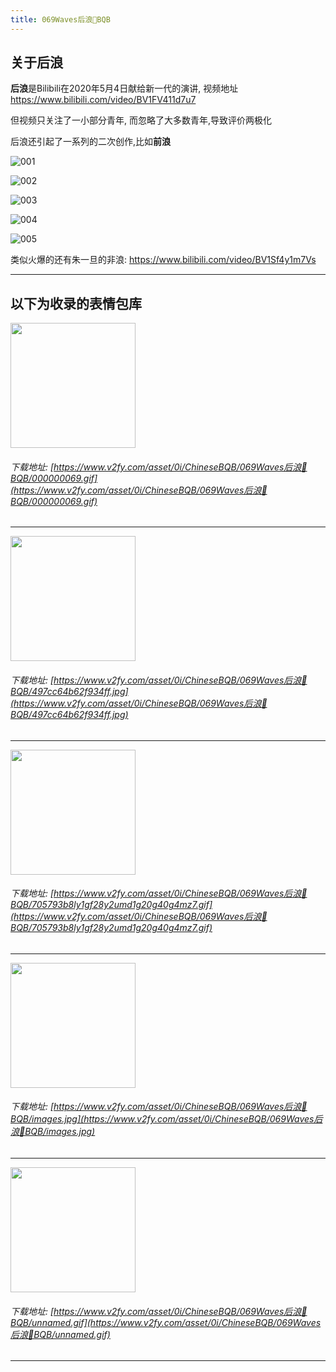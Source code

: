 ```yaml
---
title: 069Waves后浪🌊BQB
---
```


## 关于后浪

**后浪**是Bilibili在2020年5月4日献给新一代的演讲, 视频地址 https://www.bilibili.com/video/BV1FV411d7u7

但视频只关注了一小部分青年, 而忽略了大多数青年,导致评价两极化

后浪还引起了一系列的二次创作,比如**前浪**

![001](https://www.v2fy.com/asset/0i/ChineseBQB/chinesebqb-md/069Waves%E5%90%8E%E6%B5%AA%F0%9F%8C%8ABQB.assets/001.png)



![002](https://www.v2fy.com/asset/0i/ChineseBQB/chinesebqb-md/069Waves%E5%90%8E%E6%B5%AA%F0%9F%8C%8ABQB.assets/002.png)



![003](https://www.v2fy.com/asset/0i/ChineseBQB/chinesebqb-md/069Waves%E5%90%8E%E6%B5%AA%F0%9F%8C%8ABQB.assets/003.png)

![004](https://www.v2fy.com/asset/0i/ChineseBQB/chinesebqb-md/069Waves%E5%90%8E%E6%B5%AA%F0%9F%8C%8ABQB.assets/004.png)



![005](https://www.v2fy.com/asset/0i/ChineseBQB/chinesebqb-md/069Waves%E5%90%8E%E6%B5%AA%F0%9F%8C%8ABQB.assets/005.png)





类似火爆的还有朱一旦的非浪: https://www.bilibili.com/video/BV1Sf4y1m7Vs



------
## 以下为收录的表情包库

<!-- more -->

<img height='200px' style='height:200px;'  src='https://www.v2fy.com/asset/0i/ChineseBQB/069Waves后浪🌊BQB/000000069.gif' data-original='https://www.v2fy.com/asset/0i/ChineseBQB/069Waves后浪🌊BQB/000000069.gif' /><br/><h6>下载地址: [https://www.v2fy.com/asset/0i/ChineseBQB/069Waves后浪🌊BQB/000000069.gif](https://www.v2fy.com/asset/0i/ChineseBQB/069Waves后浪🌊BQB/000000069.gif)</h6><hr/><img height='200px' style='height:200px;'  src='https://www.v2fy.com/asset/0i/ChineseBQB/069Waves后浪🌊BQB/497cc64b62f934ff.jpg' data-original='https://www.v2fy.com/asset/0i/ChineseBQB/069Waves后浪🌊BQB/497cc64b62f934ff.jpg' /><br/><h6>下载地址: [https://www.v2fy.com/asset/0i/ChineseBQB/069Waves后浪🌊BQB/497cc64b62f934ff.jpg](https://www.v2fy.com/asset/0i/ChineseBQB/069Waves后浪🌊BQB/497cc64b62f934ff.jpg)</h6><hr/><img height='200px' style='height:200px;'  src='https://www.v2fy.com/asset/0i/ChineseBQB/069Waves后浪🌊BQB/705793b8ly1gf28y2umd1g20g40g4mz7.gif' data-original='https://www.v2fy.com/asset/0i/ChineseBQB/069Waves后浪🌊BQB/705793b8ly1gf28y2umd1g20g40g4mz7.gif' /><br/><h6>下载地址: [https://www.v2fy.com/asset/0i/ChineseBQB/069Waves后浪🌊BQB/705793b8ly1gf28y2umd1g20g40g4mz7.gif](https://www.v2fy.com/asset/0i/ChineseBQB/069Waves后浪🌊BQB/705793b8ly1gf28y2umd1g20g40g4mz7.gif)</h6><hr/><img height='200px' style='height:200px;'  src='https://www.v2fy.com/asset/0i/ChineseBQB/069Waves后浪🌊BQB/images.jpg' data-original='https://www.v2fy.com/asset/0i/ChineseBQB/069Waves后浪🌊BQB/images.jpg' /><br/><h6>下载地址: [https://www.v2fy.com/asset/0i/ChineseBQB/069Waves后浪🌊BQB/images.jpg](https://www.v2fy.com/asset/0i/ChineseBQB/069Waves后浪🌊BQB/images.jpg)</h6><hr/><img height='200px' style='height:200px;'  src='https://www.v2fy.com/asset/0i/ChineseBQB/069Waves后浪🌊BQB/unnamed.gif' data-original='https://www.v2fy.com/asset/0i/ChineseBQB/069Waves后浪🌊BQB/unnamed.gif' /><br/><h6>下载地址: [https://www.v2fy.com/asset/0i/ChineseBQB/069Waves后浪🌊BQB/unnamed.gif](https://www.v2fy.com/asset/0i/ChineseBQB/069Waves后浪🌊BQB/unnamed.gif)</h6><hr/>